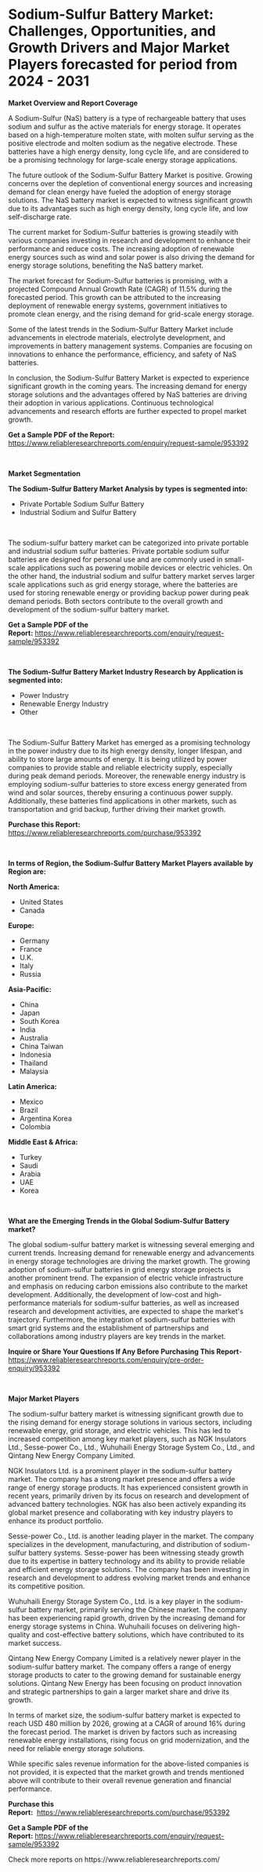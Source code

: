 <p><h1>Sodium-Sulfur Battery Market: Challenges, Opportunities, and Growth Drivers and Major Market Players forecasted for period from 2024 - 2031</h1></p><p><strong>Market Overview and Report Coverage</strong></p>
<p><p>A Sodium-Sulfur (NaS) battery is a type of rechargeable battery that uses sodium and sulfur as the active materials for energy storage. It operates based on a high-temperature molten state, with molten sulfur serving as the positive electrode and molten sodium as the negative electrode. These batteries have a high energy density, long cycle life, and are considered to be a promising technology for large-scale energy storage applications.</p><p>The future outlook of the Sodium-Sulfur Battery Market is positive. Growing concerns over the depletion of conventional energy sources and increasing demand for clean energy have fueled the adoption of energy storage solutions. The NaS battery market is expected to witness significant growth due to its advantages such as high energy density, long cycle life, and low self-discharge rate.</p><p>The current market for Sodium-Sulfur batteries is growing steadily with various companies investing in research and development to enhance their performance and reduce costs. The increasing adoption of renewable energy sources such as wind and solar power is also driving the demand for energy storage solutions, benefiting the NaS battery market.</p><p>The market forecast for Sodium-Sulfur batteries is promising, with a projected Compound Annual Growth Rate (CAGR) of 11.5% during the forecasted period. This growth can be attributed to the increasing deployment of renewable energy systems, government initiatives to promote clean energy, and the rising demand for grid-scale energy storage.</p><p>Some of the latest trends in the Sodium-Sulfur Battery Market include advancements in electrode materials, electrolyte development, and improvements in battery management systems. Companies are focusing on innovations to enhance the performance, efficiency, and safety of NaS batteries.</p><p>In conclusion, the Sodium-Sulfur Battery Market is expected to experience significant growth in the coming years. The increasing demand for energy storage solutions and the advantages offered by NaS batteries are driving their adoption in various applications. Continuous technological advancements and research efforts are further expected to propel market growth.</p></p>
<p><strong>Get a Sample PDF of the Report:</strong> <a href="https://www.reliableresearchreports.com/enquiry/request-sample/953392">https://www.reliableresearchreports.com/enquiry/request-sample/953392</a></p>
<p>&nbsp;</p>
<p><strong>Market Segmentation</strong></p>
<p><strong>The Sodium-Sulfur Battery Market Analysis by types is segmented into:</strong></p>
<p><ul><li>Private Portable Sodium Sulfur Battery</li><li>Industrial Sodium and Sulfur Battery</li></ul></p>
<p>&nbsp;</p>
<p><p>The sodium-sulfur battery market can be categorized into private portable and industrial sodium sulfur batteries. Private portable sodium sulfur batteries are designed for personal use and are commonly used in small-scale applications such as powering mobile devices or electric vehicles. On the other hand, the industrial sodium and sulfur battery market serves larger scale applications such as grid energy storage, where the batteries are used for storing renewable energy or providing backup power during peak demand periods. Both sectors contribute to the overall growth and development of the sodium-sulfur battery market.</p></p>
<p><strong>Get a Sample PDF of the Report:</strong>&nbsp;<a href="https://www.reliableresearchreports.com/enquiry/request-sample/953392">https://www.reliableresearchreports.com/enquiry/request-sample/953392</a></p>
<p>&nbsp;</p>
<p><strong>The Sodium-Sulfur Battery Market Industry Research by Application is segmented into:</strong></p>
<p><ul><li>Power Industry</li><li>Renewable Energy Industry</li><li>Other</li></ul></p>
<p>&nbsp;</p>
<p><p>The Sodium-Sulfur Battery Market has emerged as a promising technology in the power industry due to its high energy density, longer lifespan, and ability to store large amounts of energy. It is being utilized by power companies to provide stable and reliable electricity supply, especially during peak demand periods. Moreover, the renewable energy industry is employing sodium-sulfur batteries to store excess energy generated from wind and solar sources, thereby ensuring a continuous power supply. Additionally, these batteries find applications in other markets, such as transportation and grid backup, further driving their market growth.</p></p>
<p><strong>Purchase this Report:</strong>&nbsp; <a href="https://www.reliableresearchreports.com/purchase/953392">https://www.reliableresearchreports.com/purchase/953392</a></p>
<p>&nbsp;</p>
<p><strong>In terms of Region, the Sodium-Sulfur Battery Market Players available by Region are:</strong></p>
<p>
    <p> <strong> North America: </strong>
        <ul>
            <li>United States</li>
            <li>Canada</li>
        </ul>
        </p> 
    <p> <strong> Europe: </strong>
        <ul>
            <li>Germany</li>
            <li>France</li>
            <li>U.K.</li>
            <li>Italy</li>
            <li>Russia</li>
        </ul>
        </p> 
    <p> <strong> Asia-Pacific: </strong>
        <ul>
            <li>China</li>
            <li>Japan</li>
            <li>South Korea</li>
            <li>India</li>
            <li>Australia</li>
            <li>China Taiwan</li>
            <li>Indonesia</li>
            <li>Thailand</li>
            <li>Malaysia</li>
        </ul>
        </p> 
    <p> <strong> Latin America: </strong>
        <ul>
            <li>Mexico</li>
            <li>Brazil</li>
            <li>Argentina Korea</li>
            <li>Colombia</li>
        </ul>
        </p> 
    <p> <strong> Middle East & Africa: </strong>
        <ul>
            <li>Turkey</li>
            <li>Saudi</li>
            <li>Arabia</li>
            <li>UAE</li>
            <li>Korea</li>
        </ul>
    </p>
    </p>
<p>&nbsp;</p>
<p><strong>What are the Emerging Trends in the Global Sodium-Sulfur Battery market?</strong></p>
<p><p>The global sodium-sulfur battery market is witnessing several emerging and current trends. Increasing demand for renewable energy and advancements in energy storage technologies are driving the market growth. The growing adoption of sodium-sulfur batteries in grid energy storage projects is another prominent trend. The expansion of electric vehicle infrastructure and emphasis on reducing carbon emissions also contribute to the market development. Additionally, the development of low-cost and high-performance materials for sodium-sulfur batteries, as well as increased research and development activities, are expected to shape the market's trajectory. Furthermore, the integration of sodium-sulfur batteries with smart grid systems and the establishment of partnerships and collaborations among industry players are key trends in the market.</p></p>
<p><strong>Inquire or Share Your Questions If Any Before Purchasing This Report</strong>- <a href="https://www.reliableresearchreports.com/enquiry/pre-order-enquiry/953392">https://www.reliableresearchreports.com/enquiry/pre-order-enquiry/953392</a></p>
<p>&nbsp;</p>
<p><strong>Major Market Players</strong></p>
<p><p>The sodium-sulfur battery market is witnessing significant growth due to the rising demand for energy storage solutions in various sectors, including renewable energy, grid storage, and electric vehicles. This has led to increased competition among key market players, such as NGK Insulators Ltd., Sesse-power Co., Ltd., Wuhuhaili Energy Storage System Co., Ltd., and Qintang New Energy Company Limited.</p><p>NGK Insulators Ltd. is a prominent player in the sodium-sulfur battery market. The company has a strong market presence and offers a wide range of energy storage products. It has experienced consistent growth in recent years, primarily driven by its focus on research and development of advanced battery technologies. NGK has also been actively expanding its global market presence and collaborating with key industry players to enhance its product portfolio.</p><p>Sesse-power Co., Ltd. is another leading player in the market. The company specializes in the development, manufacturing, and distribution of sodium-sulfur battery systems. Sesse-power has been witnessing steady growth due to its expertise in battery technology and its ability to provide reliable and efficient energy storage solutions. The company has been investing in research and development to address evolving market trends and enhance its competitive position.</p><p>Wuhuhaili Energy Storage System Co., Ltd. is a key player in the sodium-sulfur battery market, primarily serving the Chinese market. The company has been experiencing rapid growth, driven by the increasing demand for energy storage systems in China. Wuhuhaili focuses on delivering high-quality and cost-effective battery solutions, which have contributed to its market success.</p><p>Qintang New Energy Company Limited is a relatively newer player in the sodium-sulfur battery market. The company offers a range of energy storage products to cater to the growing demand for sustainable energy solutions. Qintang New Energy has been focusing on product innovation and strategic partnerships to gain a larger market share and drive its growth.</p><p>In terms of market size, the sodium-sulfur battery market is expected to reach USD 480 million by 2026, growing at a CAGR of around 16% during the forecast period. The market is driven by factors such as increasing renewable energy installations, rising focus on grid modernization, and the need for reliable energy storage solutions.</p><p>While specific sales revenue information for the above-listed companies is not provided, it is expected that the market growth and trends mentioned above will contribute to their overall revenue generation and financial performance.</p></p>
<p><strong>Purchase this Report:</strong>&nbsp;&nbsp;<a href="https://www.reliableresearchreports.com/purchase/953392">https://www.reliableresearchreports.com/purchase/953392</a></p>
<p></p>
<p><strong>Get a Sample PDF of the Report:</strong>&nbsp;<a href="https://www.reliableresearchreports.com/enquiry/request-sample/953392">https://www.reliableresearchreports.com/enquiry/request-sample/953392</a></p>
<p>Check more reports on https://www.reliableresearchreports.com/</p>